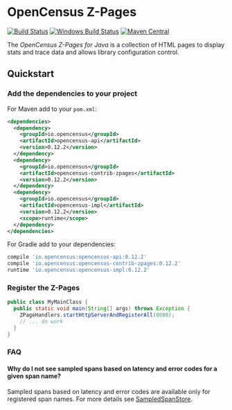 # OpenCensus Z-Pages
[![Build Status][travis-image]][travis-url]
[![Windows Build Status][appveyor-image]][appveyor-url]
[![Maven Central][maven-image]][maven-url]

The *OpenCensus Z-Pages for Java* is a collection of HTML pages to display stats and trace data and
allows library configuration control.

## Quickstart

### Add the dependencies to your project

For Maven add to your `pom.xml`:
```xml
<dependencies>
  <dependency>
    <groupId>io.opencensus</groupId>
    <artifactId>opencensus-api</artifactId>
    <version>0.12.2</version>
  </dependency>
  <dependency>
    <groupId>io.opencensus</groupId>
    <artifactId>opencensus-contrib-zpages</artifactId>
    <version>0.12.2</version>
  </dependency>
  <dependency>
    <groupId>io.opencensus</groupId>
    <artifactId>opencensus-impl</artifactId>
    <version>0.12.2</version>
    <scope>runtime</scope>
  </dependency>
</dependencies>
```

For Gradle add to your dependencies:
```gradle
compile 'io.opencensus:opencensus-api:0.12.2'
compile 'io.opencensus:opencensus-contrib-zpages:0.12.2'
runtime 'io.opencensus:opencensus-impl:0.12.2'
```

### Register the Z-Pages

```java
public class MyMainClass {
  public static void main(String[] args) throws Exception {
    ZPageHandlers.startHttpServerAndRegisterAll(8080);
    // ... do work
  }
}
```

### FAQ

#### Why do I not see sampled spans based on latency and error codes for a given span name?
Sampled spans based on latency and error codes are available only for registered span names. 
For more details see [SampledSpanStore][sampledspanstore-url].

[travis-image]: https://travis-ci.org/census-instrumentation/opencensus-java.svg?branch=master
[travis-url]: https://travis-ci.org/census-instrumentation/opencensus-java
[appveyor-image]: https://ci.appveyor.com/api/projects/status/hxthmpkxar4jq4be/branch/master?svg=true
[appveyor-url]: https://ci.appveyor.com/project/opencensusjavateam/opencensus-java/branch/master
[maven-image]: https://maven-badges.herokuapp.com/maven-central/io.opencensus/opencensus-contrib-zpages/badge.svg
[maven-url]: https://maven-badges.herokuapp.com/maven-central/io.opencensus/opencensus-contrib-zpages
[sampledspanstore-url]: https://github.com/census-instrumentation/opencensus-java/blob/master/api/src/main/java/io/opencensus/trace/export/SampledSpanStore.java
